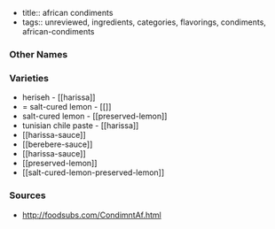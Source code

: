 - title:: african condiments
- tags:: unreviewed, ingredients, categories, flavorings, condiments, african-condiments


### Other Names


### Varieties

* heriseh - [[harissa]]
* = salt-cured lemon - [[]]
* salt-cured lemon - [[preserved-lemon]]
* tunisian chile paste - [[harissa]]
* [[harissa-sauce]]
* [[berebere-sauce]]
* [[harissa-sauce]]
* [[preserved-lemon]]
* [[salt-cured-lemon-preserved-lemon]]

### Sources
* http://foodsubs.com/CondimntAf.html
